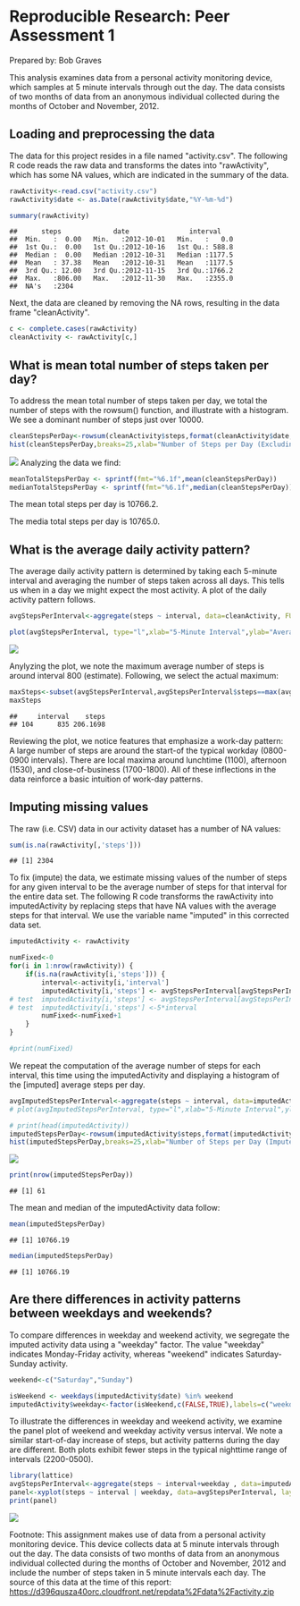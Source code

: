 # Reproducible Research: Peer Assessment 1

Prepared by: Bob Graves

This analysis examines data from a personal activity monitoring device, which samples at 5 minute intervals through out the day. The data consists of two months of data from an anonymous individual collected during the months of October and November, 2012.

## Loading and preprocessing the data

The data for this project resides in a file named "activity.csv". 
The following R code reads the raw data and transforms the dates into "rawActivity", 
which has some NA values, which are indicated in the summary of the data.

```r
rawActivity<-read.csv("activity.csv")
rawActivity$date <- as.Date(rawActivity$date,"%Y-%m-%d")

summary(rawActivity)
```

```
##      steps             date               interval     
##  Min.   :  0.00   Min.   :2012-10-01   Min.   :   0.0  
##  1st Qu.:  0.00   1st Qu.:2012-10-16   1st Qu.: 588.8  
##  Median :  0.00   Median :2012-10-31   Median :1177.5  
##  Mean   : 37.38   Mean   :2012-10-31   Mean   :1177.5  
##  3rd Qu.: 12.00   3rd Qu.:2012-11-15   3rd Qu.:1766.2  
##  Max.   :806.00   Max.   :2012-11-30   Max.   :2355.0  
##  NA's   :2304
```
Next, the data are cleaned by removing the NA rows, resulting in the data frame "cleanActivity".

```r
c <- complete.cases(rawActivity)
cleanActivity <- rawActivity[c,]
```


## What is mean total number of steps taken per day?

To address the mean total number of steps taken per day, we total the number of steps with
the rowsum() function, and illustrate with a histogram. We see a dominant number of steps just over 10000.


```r
cleanStepsPerDay<-rowsum(cleanActivity$steps,format(cleanActivity$date,"%Y-%m-%d"))
hist(cleanStepsPerDay,breaks=25,xlab="Number of Steps per Day (Excluding NA's)",main = "Histogram - Number of Steps Per Day")
```

![](PA1_template_files/figure-html/unnamed-chunk-3-1.png) 
Analyzing the data we find:

```r
meanTotalStepsPerDay <- sprintf(fmt="%6.1f",mean(cleanStepsPerDay))
medianTotalStepsPerDay <- sprintf(fmt="%6.1f",median(cleanStepsPerDay))
```

The mean total steps per day is 10766.2.

The media total steps per day is 10765.0.

## What is the average daily activity pattern?

The average daily activity pattern is determined by taking each 5-minute interval 
and averaging the number of steps taken across all days. This tells us when in a day we might expect the most activity. A plot of the daily activity pattern follows.

```r
avgStepsPerInterval<-aggregate(steps ~ interval, data=cleanActivity, FUN=mean)

plot(avgStepsPerInterval, type="l",xlab="5-Minute Interval",ylab="Average Steps")
```

![](PA1_template_files/figure-html/unnamed-chunk-5-1.png) 

Anylyzing the plot, we note the maximum average number of steps is around interval 800 (estimate).
Following, we select the actual maximum:

```r
maxSteps<-subset(avgStepsPerInterval,avgStepsPerInterval$steps==max(avgStepsPerInterval$steps))
maxSteps
```

```
##     interval    steps
## 104      835 206.1698
```
Reviewing the plot, we notice features that emphasize a work-day pattern: A large number of steps are around the start-of the typical workday (0800-0900 intervals). There are local maxima around lunchtime (1100), afternoon (1530), and close-of-business (1700-1800). All of these inflections in the data reinforce a basic intuition of work-day patterns.

## Imputing missing values
The raw (i.e. CSV) data in our activity dataset has a number of NA values:

```r
sum(is.na(rawActivity[,'steps']))
```

```
## [1] 2304
```

To fix (impute) the data, we estimate missing values of the number of steps for any given interval to be the average number of steps for that interval for the entire data set. The following R code transforms the rawActivity into imputedActivity by replacing steps that have NA values with the average steps for that interval. We use the variable name "imputed" in this corrected data set. 


```r
imputedActivity <- rawActivity

numFixed<-0
for(i in 1:nrow(rawActivity)) {
    if(is.na(rawActivity[i,'steps'])) {
        interval<-activity[i,'interval']
        imputedActivity[i,'steps'] <- avgStepsPerInterval[avgStepsPerInterval$interval==interval,'steps']
# test  imputedActivity[i,'steps'] <- avgStepsPerInterval[avgStepsPerInterval$interval==interval,'steps'] + 200
# test  imputedActivity[i,'steps'] <-5*interval
        numFixed<-numFixed+1
    }
}

#print(numFixed)
```

We repeat the computation of the average number of steps for each interval, this time using the imputedActivity and displaying a histogram  of the [imputed] average steps per day. 

```r
avgImputedStepsPerInterval<-aggregate(steps ~ interval, data=imputedActivity, FUN=mean)
# plot(avgImputedStepsPerInterval, type="l",xlab="5-Minute Interval",ylab="Average Steps (Imputed)")

# print(head(imputedActivity))
imputedStepsPerDay<-rowsum(imputedActivity$steps,format(imputedActivity$date,"%Y-%m-%d"))
hist(imputedStepsPerDay,breaks=25,xlab="Number of Steps per Day (Imputed)",main = "Histogram - Number of Steps Per Day")
```

![](PA1_template_files/figure-html/unnamed-chunk-9-1.png) 

```r
print(nrow(imputedStepsPerDay))
```

```
## [1] 61
```

The mean and median of the imputedActivity data follow:

```r
mean(imputedStepsPerDay)
```

```
## [1] 10766.19
```

```r
median(imputedStepsPerDay)
```

```
## [1] 10766.19
```

## Are there differences in activity patterns between weekdays and weekends?
To compare differences in weekday and weekend activity, we segregate the imputed activity data using a "weekday" factor. The value "weekday" indicates Monday-Friday activity, whereas "weekend" indicates Saturday-Sunday activity. 

```r
weekend<-c("Saturday","Sunday")

isWeekend <- weekdays(imputedActivity$date) %in% weekend
imputedActivity$weekday<-factor(isWeekend,c(FALSE,TRUE),labels=c("weekday","weekend"))
```
To illustrate the differences in weekday and weekend activity, we examine the panel plot of weekend and weekday activity versus interval. We note a similar start-of-day increase of steps, but activity patterns during the day are different. Both plots exhibit fewer steps in the typical nighttime range of intervals (2200-0500). 

```r
library(lattice)
avgStepsPerInterval<-aggregate(steps ~ interval+weekday , data=imputedActivity, FUN=mean)
panel<-xyplot(steps ~ interval | weekday, data=avgStepsPerInterval, layout=c(1,2),type='l')
print(panel)
```

![](PA1_template_files/figure-html/unnamed-chunk-12-1.png) 

Footnote:
This assignment makes use of data from a personal activity monitoring device. This device collects data at 5 minute intervals through out the day. The data consists of two months of data from an anonymous individual collected during the months of October and November, 2012 and include the number of steps taken in 5 minute intervals each day.
The source of this data at the time of this report: https://d396qusza40orc.cloudfront.net/repdata%2Fdata%2Factivity.zip
